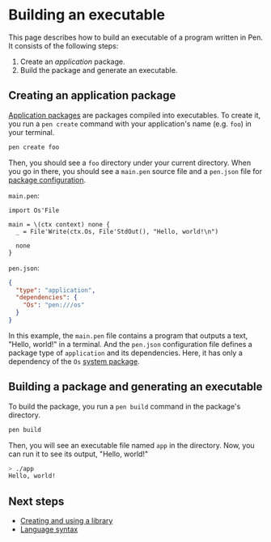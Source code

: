 # Building an executable

This page describes how to build an executable of a program written in Pen. It consists of the following steps:

1. Create an _application_ package.
1. Build the package and generate an executable.

## Creating an application package

[Application packages](/references/language/packages.md#application-packages) are packages compiled into executables.
To create it, you run a `pen create` command with your application's name (e.g. `foo`) in your terminal.

```sh
pen create foo
```

Then, you should see a `foo` directory under your current directory. When you go in there, you should see a `main.pen` source file and a `pen.json` file for [package configuration](/references/language/packages.md#package-configuration).

`main.pen`:

```pen
import Os'File

main = \(ctx context) none {
  _ = File'Write(ctx.Os, File'StdOut(), "Hello, world!\n")

  none
}
```

`pen.json`:

```json
{
  "type": "application",
  "dependencies": {
    "Os": "pen:///os"
  }
}
```

In this example, the `main.pen` file contains a program that outputs a text, "Hello, world!" in a terminal. And the `pen.json` configuration file defines a package type of `application` and its dependencies. Here, it has only a dependency of the `Os` [system package](/references/language/packages.md#system-packages).

## Building a package and generating an executable

To build the package, you run a `pen build` command in the package's directory.

```sh
pen build
```

Then, you will see an executable file named `app` in the directory. Now, you can run it to see its output, "Hello, world!"

```sh
> ./app
Hello, world!
```

## Next steps

- [Creating and using a library](creating-a-library.md)
- [Language syntax](/references/language/syntax.md)
